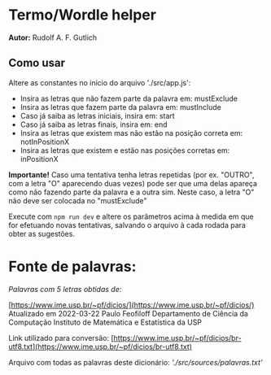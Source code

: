 # Termo/Wordle helper

**Autor:** Rudolf A. F. Gutlich

## Como usar
  
Altere as constantes no início do arquivo './src/app.js':

- Insira as letras que não fazem parte da palavra em: mustExclude
- Insira as letras que fazem parte da palavra em: mustInclude
- Caso já saiba as letras iniciais, insira em: start
- Caso já saiba as letras finais, insira em: end
- Insira as letras que existem mas não estão na posição correta em: notInPositionX
- Insira as letras que existem e estão nas posições corretas em: inPositionX

**Importante!** Caso uma tentativa tenha letras repetidas (por ex. "OUTRO", com a letra "O" aparecendo duas vezes) pode ser que uma delas
apareça como não fazendo parte da palavra e a outra sim. Neste caso, a letra "O" não deve ser colocada no "mustExclude"

Execute com `npm run dev` e altere os parâmetros acima à medida em que for efetuando novas tentativas, salvando o arquivo à cada rodada para obter as sugestões.
 

# Fonte de palavras:

  *Palavras com 5 letras obtidas de:*

[https://www.ime.usp.br/~pf/dicios/](https://www.ime.usp.br/~pf/dicios/)
Atualizado em 2022-03-22
Paulo Feofiloff
Departamento de Ciência da Computação
Instituto de Matemática e Estatística da USP

Link utilizado para conversão: [https://www.ime.usp.br/~pf/dicios/br-utf8.txt](https://www.ime.usp.br/~pf/dicios/br-utf8.txt)

Arquivo com todas as palavras deste dicionário: *'./src/sources/palavras.txt'*
